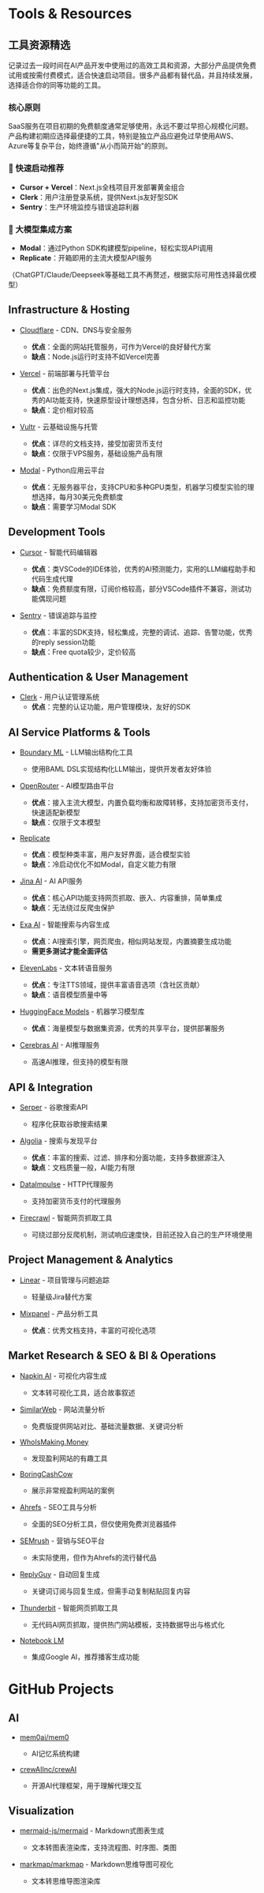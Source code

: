 # Tools & Resources

## 工具资源精选

记录过去一段时间在AI产品开发中使用过的高效工具和资源，大部分产品提供免费试用或按需付费模式，适合快速启动项目。很多产品都有替代品，并且持续发展，选择适合你的同等功能的工具。

### 核心原则
SaaS服务在项目初期的免费额度通常足够使用，永远不要过早担心规模化问题。产品构建初期应选择最便捷的工具，特别是独立产品应避免过早使用AWS、Azure等复杂平台，始终遵循"从小而简开始"的原则。

### 🚀 快速启动推荐
- **Cursor + Vercel**：Next.js全栈项目开发部署黄金组合
- **Clerk**：用户注册登录系统，提供Next.js友好型SDK
- **Sentry**：生产环境监控与错误追踪利器

### 🤖 大模型集成方案
- **Modal**：通过Python SDK构建模型pipeline，轻松实现API调用
- **Replicate**：开箱即用的主流大模型API服务

（ChatGPT/Claude/Deepseek等基础工具不再赘述，根据实际可用性选择最优模型）


## Infrastructure & Hosting
- [Cloudflare](https://www.cloudflare.com/) - CDN、DNS与安全服务
  - **优点**：全面的网站托管服务，可作为Vercel的良好替代方案
  - **缺点**：Node.js运行时支持不如Vercel完善

- [Vercel](https://vercel.com/) - 前端部署与托管平台
  - **优点**：出色的Next.js集成，强大的Node.js运行时支持，全面的SDK，优秀的AI功能支持，快速原型设计理想选择，包含分析、日志和监控功能
  - **缺点**：定价相对较高

- [Vultr](https://vultr.com/) - 云基础设施与托管
  - **优点**：详尽的文档支持，接受加密货币支付
  - **缺点**：仅限于VPS服务，基础设施产品有限

- [Modal](https://modal.com/) - Python应用云平台
  - **优点**：无服务器平台，支持CPU和多种GPU类型，机器学习模型实验的理想选择，每月30美元免费额度
  - **缺点**：需要学习Modal SDK

## Development Tools
- [Cursor](https://cursor.com/) - 智能代码编辑器
  - **优点**：类VSCode的IDE体验，优秀的AI预测能力，实用的LLM编程助手和代码生成代理
  - **缺点**：免费额度有限，订阅价格较高，部分VSCode插件不兼容，测试功能偶现问题

- [Sentry](https://sentry.io/) - 错误追踪与监控
  - **优点**：丰富的SDK支持，轻松集成，完整的调试、追踪、告警功能，优秀的reply session功能
  - **缺点**：Free quota较少，定价较高

## Authentication & User Management
- [Clerk](https://clerk.com/) - 用户认证管理系统
  - **优点**：完整的认证功能，用户管理模块，友好的SDK

## AI Service Platforms & Tools
- [Boundary ML](https://www.boundaryml.com/) - LLM输出结构化工具
  - 使用BAML DSL实现结构化LLM输出，提供开发者友好体验

- [OpenRouter](https://openrouter.ai/) - AI模型路由平台
  - **优点**：接入主流大模型，内置负载均衡和故障转移，支持加密货币支付，快速适配新模型
  - **缺点**：仅限于文本模型

- [Replicate](https://replicate.com/)
  - **优点**：模型种类丰富，用户友好界面，适合模型实验
  - **缺点**：冷启动优化不如Modal，自定义能力有限

- [Jina AI](https://jina.ai/) - AI API服务
  - **优点**：核心API功能支持网页抓取、嵌入、内容重排，简单集成
  - **缺点**：无法绕过反爬虫保护

- [Exa AI](https://exa.ai/) - 智能搜索与内容生成
  - **优点**：AI搜索引擎，网页爬虫，相似网站发现，内置摘要生成功能
  - **需更多测试才能全面评估**

- [ElevenLabs](https://elevenlabs.io/) - 文本转语音服务
  - **优点**：专注TTS领域，提供丰富语音选项（含社区贡献）
  - **缺点**：语音模型质量中等

- [HuggingFace Models](https://huggingface.co/models) - 机器学习模型库
  - **优点**：海量模型与数据集资源，优秀的共享平台，提供部署服务

- [Cerebras AI](https://cerebras.ai/) - AI推理服务
  - 高速AI推理，但支持的模型有限

## API & Integration
- [Serper](https://serper.dev/) - 谷歌搜索API
  - 程序化获取谷歌搜索结果

- [Algolia](https://algolia.com/) - 搜索与发现平台
  - **优点**：丰富的搜索、过滤、排序和分面功能，支持多数据源注入
  - **缺点**：文档质量一般，AI能力有限

- [DataImpulse](https://dataimpulse.com/) - HTTP代理服务
  - 支持加密货币支付的代理服务

- [Firecrawl](https://www.firecrawl.dev/) - 智能网页抓取工具
  - 可绕过部分反爬机制，测试响应速度快，目前还投入自己的生产环境使用

## Project Management & Analytics
- [Linear](https://linear.app/) - 项目管理与问题追踪
  - 轻量级Jira替代方案

- [Mixpanel](https://mixpanel.com/) - 产品分析工具
  - **优点**：优秀文档支持，丰富的可视化选项

## Market Research & SEO & BI & Operations
- [Napkin AI](https://napkin.ai/) - 可视化内容生成
  - 文本转可视化工具，适合故事叙述

- [SimilarWeb](https://www.similarweb.com/) - 网站流量分析
  - 免费版提供网站对比、基础流量数据、关键词分析

- [WhoIsMaking.Money](https://whoismaking.money/)
  - 发现盈利网站的有趣工具

- [BoringCashCow](https://boringcashcow.com/)
  - 展示非常规盈利网站的案例

- [Ahrefs](https://www.ahrefs.com/) - SEO工具与分析
  - 全面的SEO分析工具，但仅使用免费浏览器插件

- [SEMrush](https://www.semrush.com/) - 营销与SEO平台
  - 未实际使用，但作为Ahrefs的流行替代品

- [ReplyGuy](https://replyguy.com/) - 自动回复生成
  - 关键词订阅与回复生成，但需手动复制粘贴回复内容

- [Thunderbit](https://thunderbit.com/) - 智能网页抓取工具
  - 无代码AI网页抓取，提供热门网站模板，支持数据导出与格式化

- [Notebook LM](https://notebooklm.google.com/)
  - 集成Google AI，推荐播客生成功能


# GitHub Projects
## AI
- [mem0ai/mem0](https://github.com/mem0ai/mem0)
  - AI记忆系统构建

- [crewAIInc/crewAI](https://github.com/crewAIInc/crewAI)
  - 开源AI代理框架，用于理解代理交互

## Visualization
- [mermaid-js/mermaid](https://github.com/mermaid-js/mermaid) - Markdown式图表生成
  - 文本转图表渲染库，支持流程图、时序图、类图

- [markmap/markmap](https://github.com/markmap/markmap) - Markdown思维导图可视化
  - 文本转思维导图渲染库